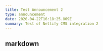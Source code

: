 ```yaml
---
title: Test Announcement 2
type: announcement
date: 2020-04-22T16:18:25.869Z
summary: Test of Netlify CMS integration 2
---
```


## markdown
